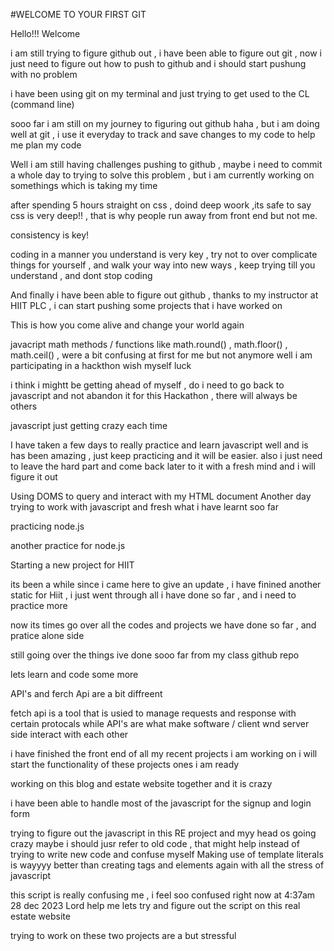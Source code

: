 #WELCOME TO YOUR FIRST GIT

Hello!!!
Welcome

i am still trying to figure github out , i have been able to figure out git , now i just need to figure out how to push to github and i should start pushung with no problem 

i have been using git on my terminal and just trying to get used to the CL (command line)

sooo far i am still on my journey to figuring out github haha , but i am doing well at git , i use it everyday to track and save changes to my code to help me plan my code

Well i am still having challenges pushing to github , maybe i need to commit a whole day to trying to solve this problem , but i am currently working on somethings which is taking my time 

after spending 5 hours straight on css , doind deep woork ,its safe to say css is very deep!! , that is why people run away from front end but not me.

consistency is key!

coding in a manner you understand is very key , try not to over complicate things for yourself , and walk your way into new ways , keep trying till you understand , and dont stop coding 

And finally i have been able to figure out github , thanks to my instructor at HIIT PLC , i can start pushing some projects that i have worked on 

This is how you come alive and change your world
again 

javacript math methods / functions like math.round() , math.floor() , math.ceil() , were a bit confusing at first for me but not anymore 
well i am participating in a hackthon wish myself luck 

i think i mightt be getting ahead of myself , do i need to go back to javascript and not abandon it for this Hackathon , there will always be others 

javascript just getting crazy each time

I have taken a few days to really practice and learn javascript well and is has been amazing , just keep practicing and it will be easier.  also i just need to leave the hard part and come back later to it with a fresh mind and i will figure it out 

Using DOMS to query and interact with my HTML document
Another day trying to work with javascript and fresh what i have learnt soo far

practicing node.js

another practice for node.js

Starting a new project for HIIT

its been a while since i came here to give an update , i have finined another static for Hiit , i just went through all i have done so far , and i need to practice more

now its times go over all the codes and projects we have done so far , and pratice alone side 

still going over the things ive done sooo far from my class github repo

lets learn and code some more 


API's and ferch Api are a bit diffreent

fetch api is a tool that is usied to manage requests and response
with certain protocals 
while API's are what make software / client wnd server side interact with each other 

i have finished the front end of all my recent projects i am working on
i will start the functionality of these projects ones i am ready

working on this blog and estate website together and it is crazy 

i have been able to handle most of the javascript for the signup and login form 

trying to figure out the javascript in this RE project and myy head os going crazy 
maybe i should jusr refer to old code , that might help instead of trying to write new code and confuse myself 
Making use of template literals is wayyyy better than creating tags and elements again with all the stress of javascript 

this script is really confusing me , i feel soo confused right now at 4:37am 28 dec 2023 Lord help me
lets try and figure out the script on this real estate website

trying to work on these two projects are a but stressful 